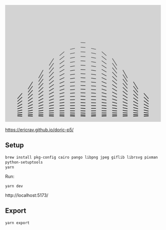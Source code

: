 ![sketch](./sketch.png)

https://ericrav.github.io/doric-p5/

## Setup

```
brew install pkg-config cairo pango libpng jpeg giflib librsvg pixman python-setuptools
yarn
```

Run:
```
yarn dev
```

http://localhost:5173/

## Export

```
yarn export
```
